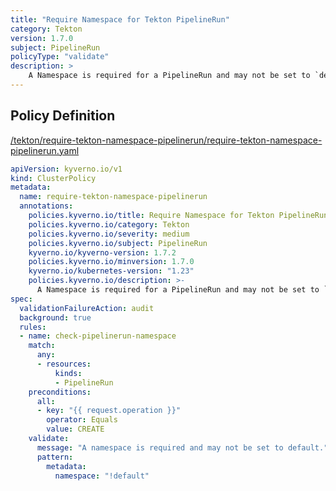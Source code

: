 ```yaml
---
title: "Require Namespace for Tekton PipelineRun"
category: Tekton
version: 1.7.0
subject: PipelineRun
policyType: "validate"
description: >
    A Namespace is required for a PipelineRun and may not be set to `default`.
---
```


## Policy Definition
<a href="https://github.com/kyverno/policies/raw/main//tekton/require-tekton-namespace-pipelinerun/require-tekton-namespace-pipelinerun.yaml" target="-blank">/tekton/require-tekton-namespace-pipelinerun/require-tekton-namespace-pipelinerun.yaml</a>

```yaml
apiVersion: kyverno.io/v1
kind: ClusterPolicy
metadata:
  name: require-tekton-namespace-pipelinerun
  annotations:
    policies.kyverno.io/title: Require Namespace for Tekton PipelineRun
    policies.kyverno.io/category: Tekton
    policies.kyverno.io/severity: medium
    policies.kyverno.io/subject: PipelineRun
    kyverno.io/kyverno-version: 1.7.2
    policies.kyverno.io/minversion: 1.7.0
    kyverno.io/kubernetes-version: "1.23"
    policies.kyverno.io/description: >- 
      A Namespace is required for a PipelineRun and may not be set to `default`.
spec:
  validationFailureAction: audit
  background: true
  rules:
  - name: check-pipelinerun-namespace
    match:
      any:
      - resources:
          kinds:
          - PipelineRun
    preconditions:
      all:
      - key: "{{ request.operation }}"
        operator: Equals
        value: CREATE
    validate:
      message: "A namespace is required and may not be set to default."
      pattern:
        metadata:
          namespace: "!default"
```

